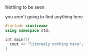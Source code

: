 Nothing to be seen

you aren't going to find anything here

```c++
#include <iostream>
using namespace std;

int main(){
  cout << "literealy nothing here";
}
```
